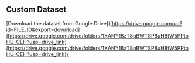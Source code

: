 ## Custom Dataset

[Download the dataset from Google Drive]([https://drive.google.com/uc?id=FILE_ID&export=download](https://drive.google.com/drive/folders/1XANY18zT8qBWTSP8uH8tW5PPtoHU-CEH?usp=drive_link](https://drive.google.com/drive/folders/1XANY18zT8qBWTSP8uH8tW5PPtoHU-CEH?usp=drive_link))
